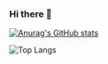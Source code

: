 ### Hi there 👋

[![Anurag's GitHub stats](https://github-readme-stats.vercel.app/api?username=lizonkisel)](https://github.com/anuraghazra/github-readme-stats)

![Top Langs](https://github-readme-stats.vercel.app/api/top-langs/?username=lizonkisel&layout=compact)


<!--
**lizonkisel/lizonkisel** is a ✨ _special_ ✨ repository because its `README.md` (this file) appears on your GitHub profile.

Here are some ideas to get you started:

- 🔭 I’m currently working on ...
- 🌱 I’m currently learning ...
- 👯 I’m looking to collaborate on ...
- 🤔 I’m looking for help with ...
- 💬 Ask me about ...
- 📫 How to reach me: ...
- 😄 Pronouns: ...
- ⚡ Fun fact: ...
-->
